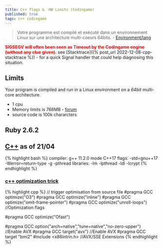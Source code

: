 ```yaml
---
title: C++ flags &  HW Limits (Codingame)
published: true
tags: c++ codingame
---
```

> Votre programme est compilé et exécuté dans un environnement Linux sur une architecture multi-coeurs 64bits. - [Environment/lang](https://www.codingame.com/faq)

<span style="color:red">**SIGSEGV will often been seen as Timeout by the Codingame engine (without any clue given).**</span>
see [Stacktrace]({% post_url 2022-12-08-cpp-stacktrace %}) - for a quick Signal handler that could help diagnosing this situation.


## Limits
Your program is compiled and run in a Linux environment on a _64bit_ multi-core architecture.
- 1 cpu
- Memory limits is 768MB - [forum](https://forum.codingame.com/t/killed-on-c-memory-reservations/140640/77)
- source code is 100k chararcters

## Ruby 2.6.2

## [C++](https://forum.codingame.com/t/languages-update/1574/264) as of 21/04
{% highlight bash %}
compiler: g++ 11.2.0 mode C++17
flags: -std=gnu++17 -Werror=return-type -g -pthread 
libraries: -lm -lpthread -ldl -lcrypt
{% endhighlight %}

### [c++ optimization trick](https://www.codingame.com/forum/t/c-and-the-o3-compilation-flag/1670/15)

{% highlight cpp %}
// trigger optimisation from source file
#pragma GCC optimize("O3")
#pragma GCC optimize("inline")
#pragma GCC optimize("omit-frame-pointer")
#pragma GCC optimize("unroll-loops") //Optimization flags

#pragma GCC optimize("Ofast")

#pragma GCC option("arch=native","tune=native","no-zero-upper") //Enable AVX
#pragma GCC target("avx")  //Enable AVX
#pragma GCC target "bmi2"
#include <x86intrin.h> //AVX/SSE Extensions
{% endhighlight %}
